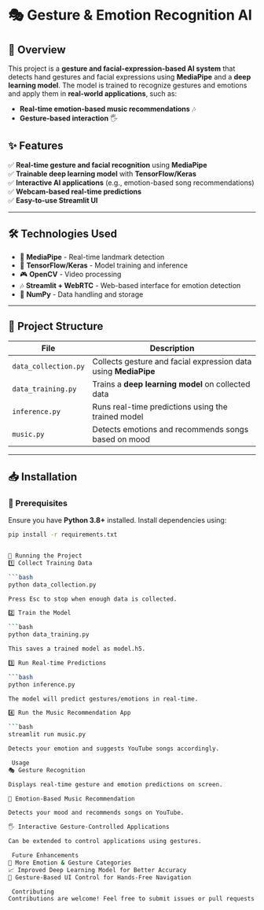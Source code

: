 
# 🎭 Gesture & Emotion Recognition AI  

## 🚀 Overview  
This project is a **gesture and facial-expression-based AI system** that detects hand gestures and facial expressions using **MediaPipe** and a **deep learning model**. The model is trained to recognize gestures and emotions and apply them in **real-world applications**, such as:  
- **Real-time emotion-based music recommendations** 🎶  
- **Gesture-based interaction** 🖐️  

## ✨ Features  
✅ **Real-time gesture and facial recognition** using **MediaPipe**  
✅ **Trainable deep learning model** with **TensorFlow/Keras**  
✅ **Interactive AI applications** (e.g., emotion-based song recommendations)  
✅ **Webcam-based real-time predictions**  
✅ **Easy-to-use Streamlit UI**  

---

## 🛠️ Technologies Used  
- 🎥 **MediaPipe** - Real-time landmark detection  
- 🤖 **TensorFlow/Keras** - Model training and inference  
- 🎮 **OpenCV** - Video processing  
- 🎶 **Streamlit + WebRTC** - Web-based interface for emotion detection  
- 📝 **NumPy** - Data handling and storage  

---

## 📂 Project Structure  

| File | Description |
|------|------------|
| `data_collection.py` | Collects gesture and facial expression data using **MediaPipe** |
| `data_training.py` | Trains a **deep learning model** on collected data |
| `inference.py` | Runs real-time predictions using the trained model |
| `music.py` | Detects emotions and recommends songs based on mood |

---

## 📥 Installation  

### 🔹 Prerequisites  
Ensure you have **Python 3.8+** installed. Install dependencies using:  

```bash
pip install -r requirements.txt


🔹 Running the Project
1️⃣ Collect Training Data

```bash
python data_collection.py

Press Esc to stop when enough data is collected.

2️⃣ Train the Model

```bash
python data_training.py

This saves a trained model as model.h5.

3️⃣ Run Real-time Predictions

```bash
python inference.py

The model will predict gestures/emotions in real-time.

4️⃣ Run the Music Recommendation App

```bash
streamlit run music.py

Detects your emotion and suggests YouTube songs accordingly.

 Usage
🎭 Gesture Recognition

Displays real-time gesture and emotion predictions on screen.

🎵 Emotion-Based Music Recommendation

Detects your mood and recommends songs on YouTube.

🖐️ Interactive Gesture-Controlled Applications

Can be extended to control applications using gestures.

 Future Enhancements
🚀 More Emotion & Gesture Categories
📈 Improved Deep Learning Model for Better Accuracy
🎨 Gesture-Based UI Control for Hands-Free Navigation

 Contributing
Contributions are welcome! Feel free to submit issues or pull requests.


